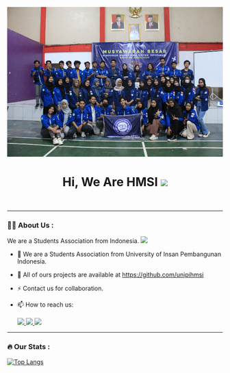 <div id="header" align="center">
  <img src="https://github.com/unipihmsi/unipihmsi/blob/main/Foto%20HMSI.jpg?raw=true" height="350"/>
</div>

<div align="center" id="badges">
<h1>
  Hi, We Are HMSI
  <img src="https://media.giphy.com/media/hvRJCLFzcasrR4ia7z/giphy.gif" width="30px"/>
</h1>
  <img src="https://komarev.com/ghpvc/?username=deww03&style=flat-square&color=blue" alt=""/>
</div>

---

### :woman_technologist: About Us :
We are a Students Association from Indonesia. <img src="https://media.giphy.com/media/WUlplcMpOCEmTGBtBW/giphy.gif" width="30">
- :telescope: We are a Students Association from University of Insan Pembangunan Indonesia.

- :seedling: All of ours projects are available at https://github.com/unipihmsi

- :zap: Contact us for collaboration.

- :mailbox: How to reach us: <br> <br>
    <a href="https://mail.google.com/mail/u/0/#inbox?compose=CllgCHrgDRtKtWPxSjtgXJbvJnNPzDlGBdjNjvdHMRTXFxSkrhVlbjbFnnhqSdBzqNLrmGJNtnB">
      <img src="https://img.shields.io/badge/HMSI-D14836?style=for-the-badge&logo=gmail&logoColor=white"/>
    </a>
    <a href="https://www.instagram.com/hmsi.ipem/">
      <img src="https://img.shields.io/badge/HMSI-E4405F?style=for-the-badge&logo=instagram&logoColor=white"/>
    </a>
    <a href="https://hmsi-ip.or.id/">
      <img src="https://img.shields.io/badge/website-000000?style=for-the-badge&logo=About.me&logoColor=white"/>
    </a>

---

### :fire: Our Stats :
[![Top Langs](https://github-readme-stats.vercel.app/api/top-langs/?username=unipihmsi)](https://github.com/anuraghazra/github-readme-stats)
